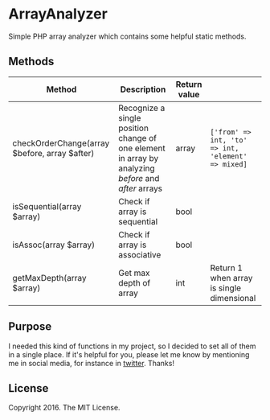 ArrayAnalyzer
==========

Simple PHP array analyzer which contains some helpful static methods.

## Methods

| Method                                        | Description                                                                                         | Return value |                                                    |
|-----------------------------------------------|-----------------------------------------------------------------------------------------------------|--------------|----------------------------------------------------|
| checkOrderChange(array $before, array $after) | Recognize a single position change of one element in array by analyzing *before* and *after* arrays | array        | `['from' => int, 'to' => int, 'element' => mixed]` |
| isSequential(array $array)                    | Check if array is sequential                                                                        | bool         |                                                    |
| isAssoc(array $array)                         | Check if array is associative                                                                       | bool         |                                                    |
| getMaxDepth(array $array)                     | Get max depth of array                                                                              | int          | Return 1 when array is single dimensional          |

## Purpose

I needed this kind of functions in my project, so I decided to set all of them in a single place. If it's helpful for you, please let me know by mentioning me in social media, for instance in [twitter](https://twitter.com/szykry). Thanks! 

## License

Copyright 2016. The MIT License.
